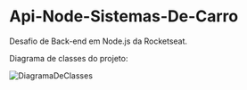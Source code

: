 # Api-Node-Sistemas-De-Carro

Desafio de Back-end em Node.js da Rocketseat.

Diagrama de classes do projeto:

![DiagramaDeClasses](https://user-images.githubusercontent.com/77989591/145446238-c8343fb7-2109-4155-95bd-adb4eb48d6e8.png)
